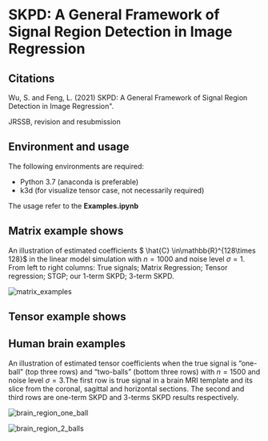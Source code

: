 # SKPD: A General Framework of Signal Region Detection in Image Regression

## Citations

Wu, S. and Feng, L. (2021)  SKPD: A General Framework of Signal Region Detection in Image Regression".

JRSSB, revision and resubmission

## Environment and usage

The following environments are required:

- Python 3.7 (anaconda is preferable)
- k3d (for visualize tensor case, not necessarily required)

The usage refer to the **Examples.ipynb**

##  Matrix example shows

An illustration of estimated coefficients $ \hat{C} \in\mathbb{R}^{128\times 128}$ in the linear model simulation with $n=1000$ and noise level $\sigma = 1$. From left to right columns: True signals; Matrix Regression; Tensor regression; STGP; our 1-term SKPD; 3-term SKPD.

![matrix_examples](https://github.com/SanyouWu/SKPD/blob/main/matrix_examples.png)

## Tensor example shows


## Human brain examples

An illustration of estimated tensor coefficients when the true signal is “one-ball” (top three rows) and “two-balls” (bottom three rows) with $n= 1500$ and noise level $\sigma = 3$.The first row is true signal in a brain MRI template and its slice from the coronal, sagittal and horizontal sections. The second and third rows are one-term SKPD and 3-terms SKPD results respectively.



![brain_region_one_ball](https://github.com/SanyouWu/SKPD/blob/main/brain_region_one_ball.png)

![brain_region_2_balls](https://github.com/SanyouWu/SKPD/blob/main/brain_region_2_balls.png)

